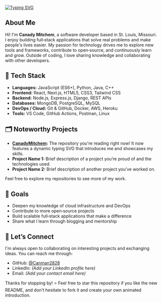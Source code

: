 [![Typing SVG](https://readme-typing-svg.demolab.com/?lines=Hey+there,+I'm+Canady+Mitchem!;Software+Developer+from+St.+Louis;Full‑Stack+Engineer;Lifelong+Learner)](https://git.io/typing-svg)

## About Me

Hi! I'm **Canady Mitchem**, a software developer based in St. Louis, Missouri.  I enjoy building full‑stack applications that solve real problems and make people's lives easier.  My passion for technology drives me to explore new tools and frameworks, contribute to open‑source, and continuously learn and grow.  Outside of coding, I love sharing knowledge and collaborating with other developers.

## 🔧 Tech Stack

- **Languages:** JavaScript (ES6+), Python, Java, C++
- **Frontend:** React, Next.js, HTML5, CSS3, Tailwind CSS
- **Backend:** Node.js, Express.js, Django, REST APIs
- **Databases:** MongoDB, PostgreSQL, MySQL
- **DevOps / Cloud:** Git & GitHub, Docker, AWS, Heroku
- **Tools:** VS Code, GitHub Actions, Postman, Linux

## 🗂 Noteworthy Projects

- **[CanadyMitchem](https://github.com/Canman2828/CanadyMitchem):** The repository you're reading right now!  It now features a dynamic typing SVG that introduces me and showcases my skills.
- **Project Name 1:** Brief description of a project you’re proud of and the technologies used.
- **Project Name 2:** Brief description of another project you’ve worked on.

Feel free to explore my repositories to see more of my work.

## 🎯 Goals

- Deepen my knowledge of cloud infrastructure and DevOps
- Contribute to more open‑source projects
- Build scalable full‑stack applications that make a difference
- Share what I learn through blogging and mentorship

## 🤝 Let’s Connect

I'm always open to collaborating on interesting projects and exchanging ideas.  You can reach me through:

- GitHub: [@Canman2828](https://github.com/Canman2828)
- LinkedIn: *(Add your LinkedIn profile here)*
- Email: *(Add your contact email here)*

Thanks for stopping by!  ⭐ Feel free to star this repository if you like the new README, and don’t hesitate to fork it and create your own animated introduction.
